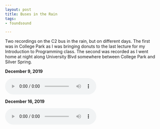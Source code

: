```yaml
---
layout: post
title: Buses in the Rain
tags:
- foundsound

---
```


Two recordings on the C2 bus in the rain, but on different days. The first was
in College Park as I was bringing donuts to the last lecture for my Introduction
to Programming class. The second was recorded as I went home at night along
University Blvd somewhere between College Park and Silver Spring.

**December 9, 2019**

<audio controls src="/audio/20191209-bus.mp3"></audio>

**December 16, 2019**

<audio controls src="/audio/20191216-bus.mp3"></audio>



